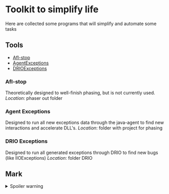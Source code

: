 
# Toolkit to simplify life

Here are collected some programs that will simplify and automate some tasks

## Tools
* [Afl-stop](#afl-stop)
* [AgentExceptions](#agent-exceptions)
* [DRIOExceptions](#drio-exceptions)

### Afl-stop
Theoretically designed to well-finish phasing, but is not currently used.
*Location*: phaser out folder

### Agent Exceptions
Designed to run all new exceptions data through the java-agent to find new interactions and accelerate DLL's.
*Location*: folder with project for phasing

### DRIO Exceptions
Designed to run all generated exceptions through DRIO to find new bugs (like IIOExceptions)
*Location*: folder DRIO

## Mark
<details>
  <summary>Spoiler warning</summary>

<button>['Be happy'](https://i.pinimg.com/originals/b2/f1/86/b2f186c4ab6e95f4296179c616433def.jpg )</button>

</details>
